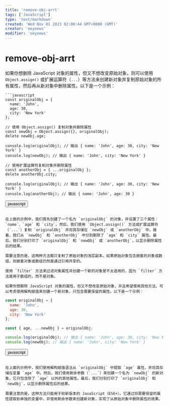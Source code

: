 ```yaml
---
title: 'remove-obj-arrt'
tags: ['JavaScript']
type: 'text/markdown'
created: 'Wed Nov 01 2023 02:00:44 GMT+0000 (GMT)'
creator: 'oeyoews'
modifier: 'oeyoews'
---
```


# remove-obj-arrt

如果你想删除 JavaScript 对象的属性，但又不想改变原始对象，则可以使用 `Object.assign()` 或扩展运算符（`...`）等方法来创建新对象并复制原始对象的所有属性，然后再从新对象中删除属性。以下是一个示例：

```
```javascript
const originalObj = {
  name: 'John',
  age: 30,
  city: 'New York'
};

// 使用 Object.assign() 复制对象并删除属性
const newObj = Object.assign({}, originalObj);
delete newObj.age;

console.log(originalObj); // 输出 { name: 'John', age: 30, city: 'New York' }
console.log(newObj); // 输出 { name: 'John', city: 'New York' }

// 使用扩展运算符复制对象并删除属性
const anotherObj = { ...originalObj };
delete anotherObj.city;

console.log(originalObj); // 输出 { name: 'John', age: 30, city: 'New York' }
console.log(anotherObj); // 输出 { name: 'John', age: 30 }
```

<button>javascript</button>
```

在上面的示例中，我们首先创建了一个名为 `originalObj` 的对象，并设置了三个属性：`name`、`age` 和 `city`。然后，我们使用 `Object.assign()` 方法或扩展运算符（`...`）复制 `originalObj` 并将其存储在 `newObj` 或 `anotherObj` 中。接着，我们从 `newObj` 和 `anotherObj` 中分别删除了 `age` 和 `city` 属性。最后，我们分别打印了 `originalObj` 和 `newObj` 或 `anotherObj`，以显示删除属性后的结果。

需要注意的是，这两种方法都只复制了原始对象的浅层副本。如果原始对象包含嵌套的对象或数组，则嵌套对象或数组仍然是通过引用共享的。

使用 `filter` 方法来过滤对象属性并创建一个新的对象是不太适用的，因为 `filter` 方法是用于数组的，而不是对象。

如果你想删除 JavaScript 对象的属性，但又不想改变原始对象，并且希望使用其他方法，可以考虑使用解构赋值来创建一个新对象，只包含需要保留的属性。以下是一个示例：

```
```javascript
const originalObj = {
  name: 'John',
  age: 30,
  city: 'New York'
};

const { age, ...newObj } = originalObj;

console.log(originalObj); // 输出 { name: 'John', age: 30, city: 'New York' }
console.log(newObj); // 输出 { name: 'John', city: 'New York' }
```

<button>javascript</button>
```

在上面的示例中，我们使用解构赋值语法从 `originalObj` 中提取 `age` 属性，并将其存储在变量 `age` 中。然后，我们使用剩余参数（`...`）来创建一个名为 `newObj` 的新对象，它只包含除了 `age` 以外的其他属性。最后，我们分别打印了 `originalObj` 和 `newObj`，以显示删除属性后的结果。

需要注意的是，这种方法只能用于较新版本的 JavaScript（ES6+）。它通过将需要保留的属性提取到单独的变量中，并使用剩余参数来创建新对象，实现了从原始对象中删除属性的效果。

